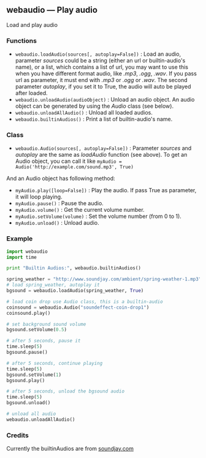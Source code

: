 ## webaudio — Play audio

Load and play audio

### Functions

* `webaudio.loadAudio(sources[, autoplay=False])` : Load an audio, parameter _sources_ could be a string (either an url or builtin-audio's name), or a list, which contains a list of url, you may want to use this when you have different format audio, like _.mp3_, _.ogg_, _.wav_. If you pass url as parameter, it must end with _.mp3_ or _.ogg_ or _.wav_. The second parameter _autoplay_, if you set it to True, the audio will auto be played after loaded.
* `webaudio.unloadAudio(audioObject)` : Unload an audio object. An audio object can be generated by using the _Audio_ class (see below).
* `webaudio.unloadAllAudio()` : Unload all loaded audios.
* `webaudio.builtinAudios()` : Print a list of builtin-audio's name.

### Class

* `webaudio.Audio(sources[, autoplay=False])` : Parameter _sources_ and _autoplay_ are the same as _loadAudio_ function (see above). To get an Audio object, you can call it like `myAudio = Audio('http://example.com/sound.mp3', True)`

And an Audio object has following method:

* `myAudio.play([loop=False])` : Play the audio. If pass True as parameter, it will loop playing.
* `myAudio.pause()` : Pause the audio.
* `myAudio.volume()` : Get the current volume number.
* `myAudio.setVolume(volume)` : Set the volume number (from 0 to 1).
* `myAudio.unload()` : Unload audio.

### Example

```python
import webaudio
import time

print "Builtin Audios:", webaudio.builtinAudios()

spring_weather = "http://www.soundjay.com/ambient/spring-weather-1.mp3"
# load spring_weather, autoplay it
bgsound = webaudio.loadAudio(spring_weather, True)

# load coin drop use Audio class, this is a builtin-audio
coinsound = webaudio.Audio("soundeffect-coin-drop1")
coinsound.play()

# set background sound volume
bgsound.setVolume(0.5)

# after 5 seconds, pause it
time.sleep(5)
bgsound.pause()

# after 5 seconds, continue playing
time.sleep(5)
bgsound.setVolume(1)
bgsound.play()

# after 5 seconds, unload the bgsound audio
time.sleep(5)
bgsound.unload()

# unload all audio
webaudio.unloadAllAudio()
```

### Credits

Currently the builtinAudios are from [soundjay.com](http://www.soundjay.com/)
